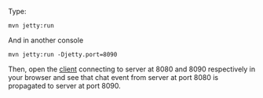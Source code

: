 Type:

```
mvn jetty:run
```

And in another console

```
mvn jetty:run -Djetty.port=8090
```

Then, open the [client](http://jsbin.com/pocet/12/edit) connecting to server at 8080 and 8090 respectively in your browser and see that chat event from server at port 8080 is propagated to server at port 8090.